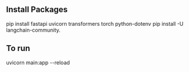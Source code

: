 ## Install Packages

pip install fastapi uvicorn transformers torch python-dotenv
pip install -U langchain-community.

## To run

uvicorn main:app --reload
